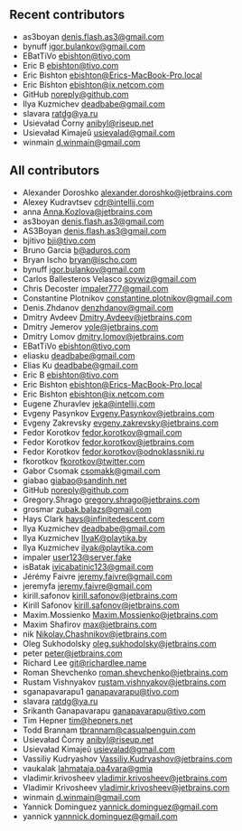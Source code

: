 Recent contributors
-----------------------------------
 - as3boyan <denis.flash.as3@gmail.com>
 - bynuff <igor.bulankov@gmail.com>
 - EBatTiVo <ebishton@tivo.com>
 - Eric B <ebishton@tivo.com>
 - Eric Bishton <ebishton@Erics-MacBook-Pro.local>
 - Eric Bishton <ebishton@ix.netcom.com>
 - GitHub <noreply@github.com>
 - Ilya Kuzmichev <deadbabe@gmail.com>
 - slavara <ratdg@ya.ru>
 - Usievaład Čorny <anibyl@riseup.net>
 - Usievaład Kimajeŭ <usievalad@gmail.com>
 - winmain <d.winmain@gmail.com>

All contributors
-----------------------------------
- Alexander Doroshko <alexander.doroshko@jetbrains.com>
- Alexey Kudravtsev <cdr@intellij.com>
- anna <Anna.Kozlova@jetbrains.com>
- as3boyan <denis.flash.as3@gmail.com>
- AS3Boyan <denis.flash.as3@gmail.com>
- bjitivo <bji@tivo.com>
- Bruno Garcia <b@aduros.com>
- Bryan Ischo <bryan@ischo.com>
- bynuff <igor.bulankov@gmail.com>
- Carlos Ballesteros Velasco <soywiz@gmail.com>
- Chris Decoster <impaler777@gmail.com>
- Constantine Plotnikov <constantine.plotnikov@gmail.com>
- Denis.Zhdanov <denzhdanov@gmail.com>
- Dmitry Avdeev <Dmitry.Avdeev@jetbrains.com>
- Dmitry Jemerov <yole@jetbrains.com>
- Dmitry Lomov <dmitry.lomov@jetbrains.com>
- EBatTiVo <ebishton@tivo.com>
- eliasku <deadbabe@gmail.com>
- Elias Ku <deadbabe@gmail.com>
- Eric B <ebishton@tivo.com>
- Eric Bishton <ebishton@Erics-MacBook-Pro.local>
- Eric Bishton <ebishton@ix.netcom.com>
- Eugene Zhuravlev <jeka@intellij.com>
- Evgeny Pasynkov <Evgeny.Pasynkov@jetbrains.com>
- Evgeny Zakrevsky <evgeny.zakrevsky@jetbrains.com>
- Fedor Korotkov <fedor.korotkov@gmail.com>
- Fedor Korotkov <fedor.korotkov@jetbrains.com>
- Fedor Korotkov <fedor.korotkov@odnoklassniki.ru>
- fkorotkov <fkorotkov@twitter.com>
- Gabor Csomak <csomakk@gmail.com>
- giabao <giabao@sandinh.net>
- GitHub <noreply@github.com>
- Gregory.Shrago <gregory.shrago@jetbrains.com>
- grosmar <zubak.balazs@gmail.com>
- Hays Clark <hays@infinitedescent.com>
- Ilya Kuzmichev <deadbabe@gmail.com>
- Ilya Kuzmichev <IlyaK@playtika.by>
- Ilya Kuzmichev <ilyak@playtika.com>
- impaler <user123@server.fake>
- isBatak <ivicabatinic123@gmail.com>
- Jérémy Faivre <jeremy.faivre@gmail.com>
- jeremyfa <jeremy.faivre@gmail.com>
- kirill.safonov <kirill.safonov@jetbrains.com>
- Kirill Safonov <kirill.safonov@jetbrains.com>
- Maxim.Mossienko <Maxim.Mossienko@jetbrains.com>
- Maxim Shafirov <max@jetbrains.com>
- nik <Nikolay.Chashnikov@jetbrains.com>
- Oleg Sukhodolsky <oleg.sukhodolsky@jetbrains.com>
- peter <peter@jetbrains.com>
- Richard Lee <git@richardlee.name>
- Roman Shevchenko <roman.shevchenko@jetbrains.com>
- Rustam Vishnyakov <rustam.vishnyakov@jetbrains.com>
- sganapavarapu1 <ganapavarapu@tivo.com>
- slavara <ratdg@ya.ru>
- Srikanth Ganapavarapu <ganapavarapu@tivo.com>
- Tim Hepner <tim@hepners.net>
- Todd Brannam <tbrannam@casualpenguin.com>
- Usievaład Čorny <anibyl@riseup.net>
- Usievaład Kimajeŭ <usievalad@gmail.com>
- Vassiliy Kudryashov <Vassiliy.Kudryashov@jetbrains.com>
- vaukalak <lahmataja.pa4vara@gmia>
- vladimir.krivosheev <vladimir.krivosheev@jetbrains.com>
- Vladimir Krivosheev <vladimir.krivosheev@jetbrains.com>
- winmain <d.winmain@gmail.com>
- Yannick Dominguez <yannick.dominguez@gmail.com>
- yannick <yannnick.dominguez@gmail.com>
